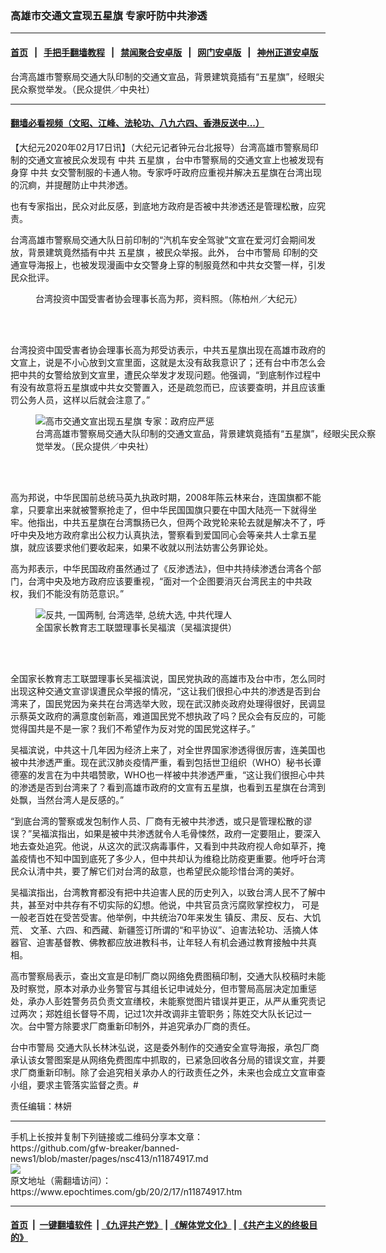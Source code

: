 ### 高雄市交通文宣现五星旗 专家吁防中共渗透
------------------------

#### [首页](https://github.com/gfw-breaker/banned-news1/blob/master/README.md) &nbsp;&nbsp;|&nbsp;&nbsp; [手把手翻墙教程](https://github.com/gfw-breaker/guides/wiki) &nbsp;&nbsp;|&nbsp;&nbsp; [禁闻聚合安卓版](https://github.com/gfw-breaker/bn-android) &nbsp;&nbsp;|&nbsp;&nbsp; [网门安卓版](https://github.com/oGate2/oGate) &nbsp;&nbsp;|&nbsp;&nbsp; [神州正道安卓版](https://github.com/SzzdOgate/update) 



<div><img alt="" class="aligncenter wp-post-image" src="https://i.epochtimes.com/assets/uploads/2020/02/2002170513452378-554x400.jpg"/>
<div class="red16 caption">
 台湾高雄市警察局交通大队印制的交通文宣品，背景建筑竟插有“五星旗”，经眼尖民众察觉举发。（民众提供／中央社）
</div>
</div><hr/>

#### [翻墙必看视频（文昭、江峰、法轮功、八九六四、香港反送中...）](https://github.com/gfw-breaker/banned-news1/blob/master/pages/link3.md)

<div><p>
 【大纪元2020年02月17日讯】（大纪元记者钟元台北报导）台湾高雄市警察局印制的交通文宣被民众发现有
 <ok href="https://www.epochtimes.com/gb/tag/%E4%B8%AD%E5%85%B1.html">
  中共
 </ok>
 <ok href="https://www.epochtimes.com/gb/tag/%E4%BA%94%E6%98%9F%E6%97%97.html">
  五星旗
 </ok>
 ，台中市警察局的交通文宣上也被发现有身穿
 <ok href="https://www.epochtimes.com/gb/tag/%E4%B8%AD%E5%85%B1.html">
  中共
 </ok>
 女交警制服的卡通人物。专家呼吁政府应重视并解决五星旗在台湾出现的沉痾，并提醒防止中共渗透。
</p>
<p>
 也有专家指出，民众对此反感，到底地方政府是否被中共渗透还是管理松散，应究责。
</p>
<p>
 台湾高雄市警察局交通大队日前印制的“汽机车安全驾驶”文宣在爱河灯会期间发放，背景建筑竟然插有中共
 <ok href="https://www.epochtimes.com/gb/tag/%E4%BA%94%E6%98%9F%E6%97%97.html">
  五星旗
 </ok>
 ，被民众举报。此外，
 <ok href="https://www.epochtimes.com/gb/tag/%E5%8F%B0%E4%B8%AD%E5%B8%82%E8%AD%A6%E5%B1%80.html">
  台中市警局
 </ok>
 印制的交通宣导海报上，也被发现漫画中女交警身上穿的制服竟然和中共女交警一样，引发民众批评。
</p>
<figure class="wp-caption aligncenter" id="attachment_11427311" style="width: 600px">
 <ok href="http://i.epochtimes.com/assets/uploads/2019/08/1804220919482384.jpg">
  <img alt="" class="size-large wp-image-11427311" src="http://i.epochtimes.com/assets/uploads/2019/08/1804220919482384-600x400.jpg"/>
 </ok>
 <br/><figcaption class="wp-caption-text">
  台湾投资中国受害者协会理事长高为邦，资料照。（陈柏州／大纪元）
 </figcaption><br/>
</figure><br/>
<p>
 台湾投资中国受害者协会理事长高为邦受访表示，中共五星旗出现在高雄市政府的文宣上，说是不小心放到文宣里面，这就是太没有敌我意识了；还有台中市怎么会把中共的女警给放到文宣里，遭民众举发才发现问题。他强调，“到底制作过程中有没有故意将五星旗或中共女交警置入，还是疏忽而已，应该要查明，并且应该重罚公务人员，这样以后就会注意了。”
</p>
<figure class="wp-caption aligncenter" id="attachment_11875465" style="width: 554px">
 <ok href="http://i.epochtimes.com/assets/uploads/2020/02/2002170513452378.jpg">
  <img alt="高市交通文宣出现五星旗 专家：政府应严惩" class="size-large wp-image-11875465" src="http://i.epochtimes.com/assets/uploads/2020/02/2002170513452378.jpg" title="高市交通文宣出现五星旗 专家：政府应严惩"/>
 </ok>
 <br/><figcaption class="wp-caption-text">
  台湾高雄市警察局交通大队印制的交通文宣品，背景建筑竟插有“五星旗”，经眼尖民众察觉举发。（民众提供／中央社）
 </figcaption><br/>
</figure><br/>
<p>
 高为邦说，中华民国前总统马英九执政时期，2008年陈云林来台，连国旗都不能拿，只要拿出来就被警察抢走了，但中华民国国旗只要在中国大陆亮一下就得坐牢。他指出，中共五星旗在台湾飘扬已久，但两个政党轮来轮去就是解决不了，呼吁中央及地方政府拿出公权力认真执法，警察看到爱国同心会等亲共人士拿五星旗，就应该要求他们要收起来，如果不收就以刑法妨害公务罪论处。
</p>
<p>
 高为邦表示，中华民国政府虽然通过了《反渗透法》，但中共持续渗透台湾各个部门，台湾中央及地方政府应该要重视，“面对一个企图要消灭台湾民主的中共政权，我们不能没有防范意识。”
</p>
<figure class="wp-caption aligncenter" id="attachment_11627458" style="width: 600px">
 <ok href="http://i.epochtimes.com/assets/uploads/2019/11/78720E68.jpg">
  <img alt="反共, 一国两制, 台湾选举, 总统大选, 中共代理人" class="size-large wp-image-11627458" src="http://i.epochtimes.com/assets/uploads/2019/11/78720E68-600x379.jpg"/>
 </ok>
 <br/><figcaption class="wp-caption-text">
  全国家长教育志工联盟理事长吴福滨（吴福滨提供）
 </figcaption><br/>
</figure><br/>
<p>
 全国家长教育志工联盟理事长吴福滨说，国民党执政的高雄市及台中市，怎么同时出现这种交通文宣谬误遭民众举报的情况，“这让我们很担心中共的渗透是否到台湾来了，国民党因为亲共在台湾选举大败，现在武汉肺炎政府处理得很好，民调显示蔡英文政府的满意度创新高，难道国民党不想执政了吗？民众会有反应的，可能觉得国共是不是一家？我们不希望作为反对党的国民党这样子。”
</p>
<p>
 吴福滨说，中共这十几年因为经济上来了，对全世界国家渗透得很厉害，连美国也被中共渗透严重。现在武汉肺炎疫情严重，看到包括世卫组织（WHO）秘书长谭德塞的发言在为中共唱赞歌，WHO也一样被中共渗透严重，“这让我们很担心中共的渗透是否到台湾来了？看到高雄市政府的文宣有五星旗，也看到五星旗在台湾到处飘，当然台湾人是反感的。”
</p>
<p>
 “到底台湾的警察或发包制作人员、厂商有无被中共渗透，或只是管理松散的谬误？”吴福滨指出，如果是被中共渗透就令人毛骨悚然，政府一定要阻止，要深入地去查处追究。他说，从这次的武汉病毒事件，又看到中共政府视人命如草芥，掩盖疫情也不知中国到底死了多少人，但中共却认为维稳比防疫更重要。他呼吁台湾民众认清中共，要了解它们对台湾的敌意，也希望民众能珍惜台湾的美好。
</p>
<p>
 吴福滨指出，台湾教育都没有把中共迫害人民的历史列入，以致台湾人民不了解中共，甚至对中共存有不切实际的幻想。他说，中共官员贪污腐败掌控权力， 可是一般老百姓在受苦受害。他举例，中共统治70年来发生
 <span class="st">
  镇反、肃反、反右、大饥荒、
 </span>
 文革、六四、和西藏、新疆签订所谓的“和平协议”、迫害法轮功、活摘人体器官、迫害基督教、佛教都应放进教科书，让年轻人有机会通过教育接触中共真相。
</p>
<p>
 高市警察局表示，查出文宣是印制厂商以网络免费图稿印制，交通大队校稿时未能及时察觉，原本对承办业务警官与其组长记申诫处分，但市警局高层决定加重惩处，承办人彭姓警务员负责文宣缮校，未能察觉图片错误并更正，从严从重究责记过两次；郑姓组长督导不周，记过1次并改调非主管职务；陈姓交大队长记过一次。台中警方除要求厂商重新印制外，并追究承办厂商的责任。
</p>
<p>
 <ok href="https://www.epochtimes.com/gb/tag/%E5%8F%B0%E4%B8%AD%E5%B8%82%E8%AD%A6%E5%B1%80.html">
  台中市警局
 </ok>
 交通大队长林沐弘说，这是委外制作的交通安全宣导海报，承包厂商承认该女警图案是从网络免费图库中抓取的，已紧急回收各分局的错误文宣，并要求厂商重新印制。除了会追究相关承办人的行政责任之外，未来也会成立文宣审查小组，要求主管落实监督之责。#
</p>
<p>
 责任编辑：林妍
</p>
</div>
<hr/>
手机上长按并复制下列链接或二维码分享本文章：<br/>
https://github.com/gfw-breaker/banned-news1/blob/master/pages/nsc413/n11874917.md <br/>
<a href='https://github.com/gfw-breaker/banned-news1/blob/master/pages/nsc413/n11874917.md'><img src='https://github.com/gfw-breaker/banned-news1/blob/master/pages/nsc413/n11874917.md.png'/></a> <br/>
原文地址（需翻墙访问）：https://www.epochtimes.com/gb/20/2/17/n11874917.htm


------------------------
#### [首页](https://github.com/gfw-breaker/banned-news1/blob/master/README.md) &nbsp;|&nbsp; [一键翻墙软件](https://github.com/gfw-breaker/nogfw/blob/master/README.md) &nbsp;| [《九评共产党》](https://github.com/gfw-breaker/9ping.md/blob/master/README.md#九评之一评共产党是什么) | [《解体党文化》](https://github.com/gfw-breaker/jtdwh.md/blob/master/README.md) | [《共产主义的终极目的》](https://github.com/gfw-breaker/gczydzjmd.md/blob/master/README.md)


<img src='http://gfw-breaker.win/banned-news/pages/nsc413/n11874917.md' width='0px' height='0px'/>